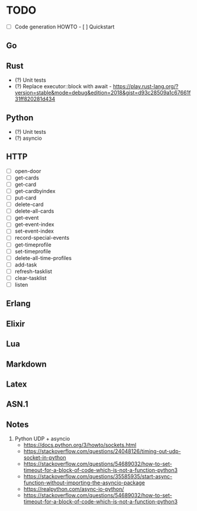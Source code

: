 # TODO

- [ ] Code generation HOWTO
      - [ ] Quickstart

## Go

## Rust
- (?) Unit tests
- (?) Replace executor::block with await
      - https://play.rust-lang.org/?version=stable&mode=debug&edition=2018&gist=d93c28509a1c67661f31ff820281d434

## Python
- (?) Unit tests
- (?) asyncio

## HTTP
- [ ] open-door
- [ ] get-cards
- [ ] get-card
- [ ] get-cardbyindex
- [ ] put-card
- [ ] delete-card
- [ ] delete-all-cards
- [ ] get-event
- [ ] get-event-index
- [ ] set-event-index
- [ ] record-special-events
- [ ] get-timeprofile
- [ ] set-timeprofile
- [ ] delete-all-time-profiles
- [ ] add-task
- [ ] refresh-tasklist
- [ ] clear-tasklist
- [ ] listen

## Erlang

## Elixir

## Lua

## Markdown

## Latex

## ASN.1

## Notes

1. Python UDP + asyncio
   - https://docs.python.org/3/howto/sockets.html
   - https://stackoverflow.com/questions/24048126/timing-out-udp-socket-in-python
   - https://stackoverflow.com/questions/54689032/how-to-set-timeout-for-a-block-of-code-which-is-not-a-function-python3
   - https://stackoverflow.com/questions/35585935/start-async-function-without-importing-the-asyncio-package
   - https://realpython.com/async-io-python/
   - https://stackoverflow.com/questions/54689032/how-to-set-timeout-for-a-block-of-code-which-is-not-a-function-python3
